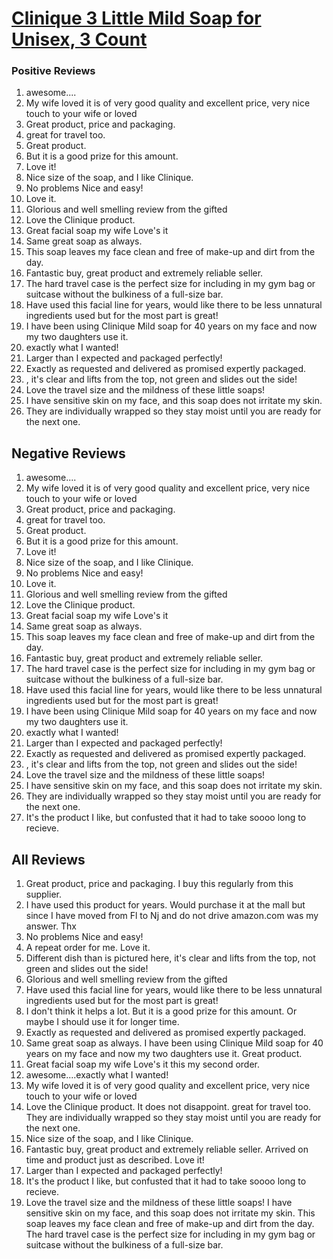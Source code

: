 # [Clinique 3 Little Mild Soap for Unisex, 3 Count](https://products.checkmycream.com/products/Clinique-3-Little-Mild-Soap-for-Unisex-3-Count.html)

### Positive Reviews

<ol>
      <li>awesome....</li>
      <li>My wife loved it is of very good quality and excellent price, very nice touch to your wife or loved</li>
      <li>Great product, price and packaging.</li>
      <li>great for travel too.  </li>
      <li>Great product.</li>
      <li>But it is a good prize for this amount.</li>
      <li>Love it!</li>
      <li>Nice size of the soap, and I like Clinique.</li>
      <li>No problems  Nice and easy!</li>
      <li>Love it.</li>
      <li>Glorious and well smelling review from the gifted</li>
      <li>Love the Clinique product.  </li>
      <li>Great facial soap my wife Love&#x27;s it</li>
      <li>Same great soap as always.</li>
      <li>This soap leaves my face clean and free of make-up and dirt from the day.  </li>
      <li>Fantastic buy, great product and extremely reliable seller.  </li>
      <li>The hard travel case is the perfect size for including in my gym bag or suitcase without the bulkiness of a full-size bar.</li>
      <li>Have used this facial line for years, would like there to be less unnatural ingredients used but for the most part is great!</li>
      <li>I have been using Clinique Mild soap for 40 years on my face and now my two daughters use it.</li>
      <li>exactly what I wanted!</li>
      <li>Larger than I expected and packaged perfectly!</li>
      <li>Exactly as requested and delivered as promised expertly packaged.</li>
      <li>, it&#x27;s clear and lifts from the top, not green and slides out the side!</li>
      <li>Love the travel size and the mildness of these little soaps!  </li>
      <li>I have sensitive skin on my face, and this soap does not irritate my skin.  </li>
      <li>They are individually wrapped so they stay moist until you are ready for the next one.</li>
</ol>


<h2>Negative Reviews</h2>
<ol>
<li> awesome....</li>
<li> My wife loved it is of very good quality and excellent price, very nice touch to your wife or loved</li>
<li> Great product, price and packaging.</li>
<li> great for travel too.  </li>
<li> Great product.</li>
<li> But it is a good prize for this amount.</li>
<li> Love it!</li>
<li> Nice size of the soap, and I like Clinique.</li>
<li> No problems  Nice and easy!</li>
<li> Love it.</li>
<li> Glorious and well smelling review from the gifted</li>
<li> Love the Clinique product.  </li>
<li> Great facial soap my wife Love&#x27;s it</li>
<li> Same great soap as always.</li>
<li> This soap leaves my face clean and free of make-up and dirt from the day.  </li>
<li> Fantastic buy, great product and extremely reliable seller.  </li>
<li> The hard travel case is the perfect size for including in my gym bag or suitcase without the bulkiness of a full-size bar.</li>
<li> Have used this facial line for years, would like there to be less unnatural ingredients used but for the most part is great!</li>
<li> I have been using Clinique Mild soap for 40 years on my face and now my two daughters use it.</li>
<li> exactly what I wanted!</li>
<li> Larger than I expected and packaged perfectly!</li>
<li> Exactly as requested and delivered as promised expertly packaged.</li>
<li> , it&#x27;s clear and lifts from the top, not green and slides out the side!</li>
<li> Love the travel size and the mildness of these little soaps!  </li>
<li> I have sensitive skin on my face, and this soap does not irritate my skin.  </li>
<li> They are individually wrapped so they stay moist until you are ready for the next one.</li>
<li> It&#x27;s the product I like, but confusted that it had to take soooo long to recieve.</li>
</ol>

<h2>All Reviews</h2>

<ol>
    <li> Great product, price and packaging. I buy this regularly from this supplier.</li>
    <li> I have used this product for years.  Would purchase it at the mall but since I have moved from Fl to Nj and do not drive  amazon.com was my answer.  Thx</li>
    <li> No problems  Nice and easy!</li>
    <li> A repeat order for me. Love it.</li>
    <li> Different dish than is pictured here, it&#x27;s clear and lifts from the top, not green and slides out the side!</li>
    <li> Glorious and well smelling review from the gifted</li>
    <li> Have used this facial line for years, would like there to be less unnatural ingredients used but for the most part is great!</li>
    <li> I don&#x27;t think it helps a lot. But it is a good prize for this amount. Or maybe I should use it for longer time.</li>
    <li> Exactly as requested and delivered as promised expertly packaged.</li>
    <li> Same great soap as always. I have been using Clinique Mild soap for 40 years on my face and now my two daughters use it. Great product.</li>
    <li> Great facial soap my wife Love&#x27;s it this my second order.</li>
    <li> awesome....exactly what I wanted!</li>
    <li> My wife loved it is of very good quality and excellent price, very nice touch to your wife or loved</li>
    <li> Love the Clinique product.  It does not disappoint.  great for travel too.  They are individually wrapped so they stay moist until you are ready for the next one.</li>
    <li> Nice size of the soap, and I like Clinique.</li>
    <li> Fantastic buy, great product and extremely reliable seller.  Arrived on time and product just as described. Love it!</li>
    <li> Larger than I expected and packaged perfectly!</li>
    <li> It&#x27;s the product I like, but confusted that it had to take soooo long to recieve.</li>
    <li> Love the travel size and the mildness of these little soaps!  I have sensitive skin on my face, and this soap does not irritate my skin.  This soap leaves my face clean and free of make-up and dirt from the day.  The hard travel case is the perfect size for including in my gym bag or suitcase without the bulkiness of a full-size bar.</li>
</ol>




